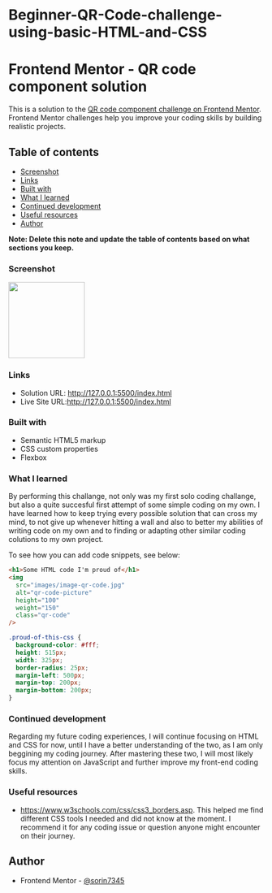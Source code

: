# Beginner-QR-Code-challenge-using-basic-HTML-and-CSS

# Frontend Mentor - QR code component solution

This is a solution to the [QR code component challenge on Frontend Mentor](https://www.frontendmentor.io/challenges/qr-code-component-iux_sIO_H). Frontend Mentor challenges help you improve your coding skills by building realistic projects.

## Table of contents

- [Screenshot](#screenshot)
- [Links](#links)
- [Built with](#built-with)
- [What I learned](#what-i-learned)
- [Continued development](#continued-development)
- [Useful resources](#useful-resources)
- [Author](#author)

**Note: Delete this note and update the table of contents based on what sections you keep.**

### Screenshot

<img src="screenshot.jpg"
width="150"
height="150"
/>

### Links

- Solution URL: http://127.0.0.1:5500/index.html
- Live Site URL:http://127.0.0.1:5500/index.html

### Built with

- Semantic HTML5 markup
- CSS custom properties
- Flexbox

### What I learned

By performing this challange, not only was my first solo coding challange, but also a quite succesful first attempt of some simple coding on my own. I have learned how to keep trying every possible solution that can cross my mind, to not give up whenever hitting a wall and also to better my abilities of writing code on my own and to finding or adapting other similar coding colutions to my own project.

To see how you can add code snippets, see below:

```html
<h1>Some HTML code I'm proud of</h1>
<img
  src="images/image-qr-code.jpg"
  alt="qr-code-picture"
  height="100"
  weight="150"
  class="qr-code"
/>
```

```css
.proud-of-this-css {
  background-color: #fff;
  height: 515px;
  width: 325px;
  border-radius: 25px;
  margin-left: 500px;
  margin-top: 200px;
  margin-bottom: 200px;
}
```

### Continued development

Regarding my future coding experiences, I will continue focusing on HTML and CSS for now, until I have a better understanding of the two, as I am only beggining my coding journey. After mastering these two, I will most likely focus my attention on JavaScript and further improve my front-end coding skills.

### Useful resources

- https://www.w3schools.com/css/css3_borders.asp. This helped me find different CSS tools I needed and did not know at the moment. I recommend it for any coding issue or question anyone might encounter on their journey.

## Author

- Frontend Mentor - [@sorin7345](https://www.frontendmentor.io/profile/sorin7345)
